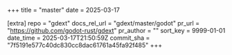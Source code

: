 +++
title = "master"
date = 2025-03-17

[extra]
repo = "gdext"
docs_rel_url = "gdext/master/godot"
pr_url = "https://github.com/godot-rust/gdext"
pr_author = ""
sort_key = 9999-01-01
date_time = 2025-03-17T21:50:59Z
commit_sha = "7f5191e577c40dc830cc8dac61761a45fa92f485"
+++


